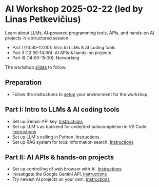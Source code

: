 # AI Workshop 2025-02-22 (led by Linas Petkevičius)

Learn about LLMs, AI-powered programming tools, APIs, and hands-on AI projects in a structured session:

* Part I (10:30-12:00): Intro to LLMs & AI coding tools
* Part II (12:30-14:00): AI APIs & hands-on projects
* Part III (14:00-15:00): Networking

The workshop [slides](https://drive.google.com/drive/folders/1BXz8T-wy04llJLToiiyM6e_TquBBBxuh?usp=drive_link) to follow.

## Preparation
* Follow the instructions to [setup](./tasks/0.prep.md) your environment for the workshop.

## Part I: Intro to LLMs & AI coding tools
* Set up Gemini API key. [Instructions](./tasks/1.1.geminiapi.md)
* Set up LLM's as backend for code/text autocompletion in VS Code. [Instructions](./tasks/1.2.vscode.md)
* Set up LLM's calling in Python. [Instructions](./tasks/1.3.python.md)
* Set up RAG system for local information search. [Instructions](./tasks/1.4.rag.md)


## Part II: AI APIs & hands-on projects
* Set up controlling of web browser with AI. [Instructions](./tasks/2.1.browser.md)
* Investigate the Google Gemini API. [Instructions](./tasks/2.2.gemini.md)
* Try newest AI projects on your own. [Instructions](./tasks/2.3.news.md)